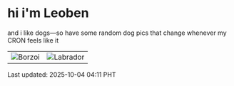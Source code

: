 # hi i'm Leoben

and i like dogs—so have some random dog pics that change whenever my CRON feels like it

|  |  |
|--------|----------|
| ![Borzoi](https://random-dog-vercel.vercel.app/api/random-borzoi?v=1759522282) | ![Labrador](https://random-dog-vercel.vercel.app/api/random-labrador?v=1759522282) |

Last updated: 2025-10-04 04:11 PHT
